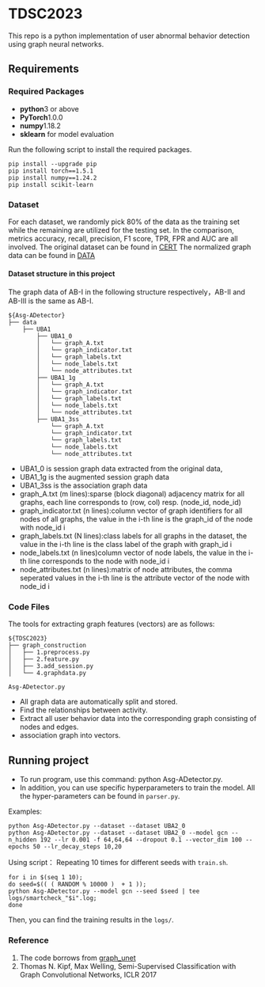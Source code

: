 
# TDSC2023
This repo is a python implementation of user abnormal behavior detection using graph neural networks.


## Requirements
### Required Packages
* **python**3 or above
* **PyTorch**1.0.0
* **numpy**1.18.2
* **sklearn** for model evaluation

Run the following script to install the required packages.
```
pip install --upgrade pip
pip install torch==1.5.1
pip install numpy==1.24.2
pip install scikit-learn
```


### Dataset
For each dataset, we randomly pick 80% of the data as the training set while the remaining are utilized for the testing set. 
In the comparison, metrics accuracy, recall, precision, F1 score, TPR, FPR and AUC are all involved.
The original dataset can be found in [CERT](https://kilthub.cmu.edu/articles/dataset/Insider_Threat_Test_Dataset)
The normalized graph data can be found in [DATA](https://drive.google.com/file/d/1lKbeIeQ1EkjHzhgmLVYDfWrdG0Qrqa19/view?usp=sharing)

#### Dataset structure in this project
The graph data of AB-I in the following structure respectively，AB-II and AB-III is the same as AB-I.
```
${Asg-ADetector}
├── data
    ├── UBA1
        ├── UBA1_0
        │   └── graph_A.txt
        │   └── graph_indicator.txt
        │   └── graph_labels.txt
        │   └── node_labels.txt
        │   └── node_attributes.txt
        ├── UBA1_1g
        │   └── graph_A.txt
        │   └── graph_indicator.txt
        │   └── graph_labels.txt
        │   └── node_labels.txt
        │   └── node_attributes.txt
        ├── UBA1_3ss
            └── graph_A.txt
            └── graph_indicator.txt 
            └── graph_labels.txt 
            └── node_labels.txt  
            └── node_attributes.txt
```
* UBA1_0 is session graph data extracted from the original data,
* UBA1_1g is the augmented session graph data
* UBA1_3ss is the association graph data
* graph_A.txt (m lines):sparse (block diagonal) adjacency matrix for all graphs,
	each line corresponds to (row, col) resp. (node_id, node_id)
* graph_indicator.txt (n lines):column vector of graph identifiers for all nodes of all graphs,
	the value in the i-th line is the graph_id of the node with node_id i
* graph_labels.txt (N lines):class labels for all graphs in the dataset,
	the value in the i-th line is the class label of the graph with graph_id i
* node_labels.txt (n lines)column vector of node labels,
    the value in the i-th line corresponds to the node with node_id i
* node_attributes.txt (n lines):matrix of node attributes,
    the comma seperated values in the i-th line is the attribute vector of the node with node_id i


### Code Files
The tools for extracting graph features (vectors) are as follows:
```
${TDSC2023}
├── graph_construction
│   ├── 1.preprocess.py
│   ├── 2.feature.py
│   ├── 3.add_session.py
│   └── 4.graphdata.py
```

```
Asg-ADetector.py
```
* All graph data are automatically split and stored.
* Find the relationships between activity.
* Extract all user behavior data into the corresponding graph consisting of nodes and edges.
* association graph into vectors.


## Running project
* To run program, use this command: python Asg-ADetector.py.
* In addition, you can use specific hyperparameters to train the model. All the hyper-parameters can be found in `parser.py`.

Examples:
```shell
python Asg-ADetector.py --dataset --dataset UBA2_0
python Asg-ADetector.py --dataset --dataset UBA2_0 --model gcn --n_hidden 192 --lr 0.001 -f 64,64,64 --dropout 0.1 --vector_dim 100 --epochs 50 --lr_decay_steps 10,20 
```
Using script：
Repeating 10 times for different seeds with `train.sh`.
```shell
for i in $(seq 1 10);
do seed=$(( ( RANDOM % 10000 )  + 1 ));
python Asg-ADetector.py --model gcn --seed $seed | tee logs/smartcheck_"$i".log;
done
```
Then, you can find the training results in the `logs/`.


### Reference
1. The code borrows from [graph_unet](https://github.com/bknyaz/graph_nn)
2. Thomas N. Kipf, Max Welling, Semi-Supervised Classification with Graph Convolutional Networks, ICLR 2017
